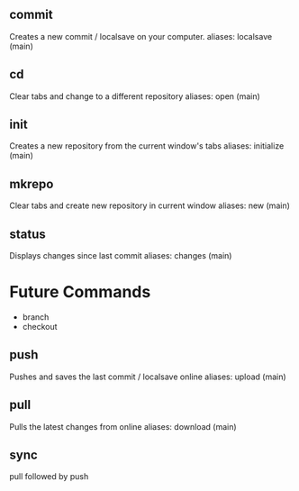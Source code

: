 ## commit
Creates a new commit / localsave on your computer.
aliases: localsave (main)

## cd
Clear tabs and change to a different repository
aliases: open (main)

## init
Creates a new repository from the current window's tabs
aliases: initialize (main)

## mkrepo
Clear tabs and create new repository in current window
aliases: new (main)

## status
Displays changes since last commit
aliases: changes (main)

# Future Commands
- branch
- checkout

## push
Pushes and saves the last commit / localsave online
aliases: upload (main)

## pull
Pulls the latest changes from online
aliases: download (main)

## sync
pull followed by push

